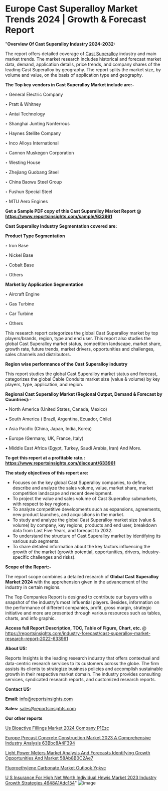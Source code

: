 # Europe Cast Superalloy Market Trends 2024 | Growth & Forecast Report

 "<strong>Overview Of Cast Superalloy Industry 2024-2032:</strong>

The report offers detailed coverage of <a href=https://www.reportsinsights.com/sample/633961>Cast Superalloy</a> industry and main market trends. The market research includes historical and forecast market data, demand, application details, price trends, and company shares of the leading Cast Superalloy by geography. The report splits the market size, by volume and value, on the basis of application type and geography.

<strong>The Top key vendors in Cast Superalloy Market include are:- </strong>

‣ General Electric Company

‣ Pratt & Whitney

‣ Antai Technology

‣ Shanghai Junting Nonferrous

‣ Haynes Stellite Company

‣ Inco Alloys International

‣ Cannon Muskegon Corporation

‣ Westing House

‣ Zhejiang Guobang Steel

‣ China Baowu Steel Group

‣ Fushun Special Steel

‣ MTU Aero Engines

<strong>Get a Sample PDF copy of this Cast Superalloy Market Report </strong><strong>@ <a href=https://www.reportsinsights.com/sample/633961 style=color:#0000ff;>https://www.reportsinsights.com/sample/633961</a> </strong>

<strong>Cast Superalloy Industry Segmentation covered are:</strong>

<strong>Product Type Segmentation</strong>

‣    Iron Base

‣ Nickel Base

‣ Cobalt Base

‣ Others

<strong>Market by Application Segmentation</strong>

‣   Aircraft Engine

‣ Gas Turbine

‣ Car Turbine

‣ Others

This research report categorizes the global Cast Superalloy market by top players/brands, region, type and end user. This report also studies the global Cast Superalloy market status, competition landscape, market share, growth rate, future trends, market drivers, opportunities and challenges, sales channels and distributors.

<strong>Region wise performance of the Cast Superalloy industry</strong><strong> </strong>

This report studies the global Cast Superalloy market status and forecast, categorizes the global Cable Conduits market size (value &amp; volume) by key players, type, application, and region. 

<strong>Regional Cast Superalloy Market (Regional Output, Demand &amp; Forecast by Countries):-</strong>

• North America (United States, Canada, Mexico)

• South America ( Brazil, Argentina, Ecuador, Chile)

• Asia Pacific (China, Japan, India, Korea)

• Europe (Germany, UK, France, Italy)

• Middle East Africa (Egypt, Turkey, Saudi Arabia, Iran) And More.

<strong>To get this report at a profitable rate.: <a href=https://www.reportsinsights.com/discount/633961 style=color:#0000ff;>https://www.reportsinsights.com/discount/633961</a></strong>

<strong>The study objectives of this report are:</strong>
<ul>
  <li>Focuses on the key global Cast Superalloy companies, to define, describe and analyze the sales volume, value, market share, market competition landscape and recent development.</li>
  <li>To project the value and sales volume of Cast Superalloy submarkets, with respect to key regions.</li>
  <li>To analyze competitive developments such as expansions, agreements, new product launches, and acquisitions in the market.</li>
  <li>To study and analyze the global Cast Superalloy market size (value &amp; volume) by company, key regions, products and end user, breakdown data from Last Five Years, and forecast to 2032.</li>
  <li>To understand the structure of Cast Superalloy market by identifying its various sub segments.</li>
  <li>To share detailed information about the key factors influencing the growth of the market (growth potential, opportunities, drivers, industry-specific challenges and risks).</li>
</ul>
<strong>Scope of the Report:-</strong><strong> </strong>

The report scope combines a detailed research of <strong>Global Cast Superalloy Market 2024 </strong>with the apprehension given in the advancement of the industry in certain regions.

The Top Companies Report is designed to contribute our buyers with a snapshot of the industry’s most influential players. Besides, information on the performance of different companies, profit, gross margin, strategic initiative and more are presented through various resources such as tables, charts, and info graphic.

<strong>Access full Report Description, TOC, Table of Figure, Chart, etc. </strong>@   <a href=https://reportsinsights.com/industry-forecast/cast-superalloy-market-research-report-2022-633961 style=color:#0000ff;>https://reportsinsights.com/industry-forecast/cast-superalloy-market-research-report-2022-633961</a>

<strong>About US:</strong>

Reports Insights is the leading research industry that offers contextual and data-centric research services to its customers across the globe. The firm assists its clients to strategize business policies and accomplish sustainable growth in their respective market domain. The industry provides consulting services, syndicated research reports, and customized research reports.

<strong>Contact US:</strong>

<p class=""""><b>Email:</b> <a href=mailto:info@reportsinsights.com>info@reportsinsights.com</a></p>
<p class=""""><b>Sales:</b> <a href=mailto:sales@reportsinsights.com>sales@reportsinsights.com</a></p>

<strong>Our other reports</strong>

<a href=https://www.linkedin.com/pulse/us-bioactive-fillings-market-2024-company-p1ezc/>Us Bioactive Fillings Market 2024 Company P1Ezc</a>

<a href=https://medium.com/@akitotamura255/europe-precast-concrete-construction-market-2023-a-comprehensive-industry-analysis-63bbc8a4f394>Europe Precast Concrete Construction Market 2023 A Comprehensive Industry Analysis 63Bbc8A4F394</a>

<a href=https://medium.com/@gavdeakash979/light-power-meters-market-analysis-and-forecasts-identifying-growth-opportunities-and-market-58ab8b0c2ae7>Light Power Meters Market Analysis And Forecasts Identifying Growth Opportunities And Market 58Ab8B0C2Ae7</a>

<a href=https://www.linkedin.com/pulse/fluoroethylene-carbonate-market-outlook-yqkvc/>Fluoroethylene Carbonate Market Outlook Yqkvc</a>

<a href=https://medium.com/@shreyaw909/u-s-insurance-for-high-net-worth-individual-hnwis-market-2023-industry-growth-strategies-4648a1adc154>U S Insurance For High Net Worth Individual Hnwis Market 2023 Industry Growth Strategies 4648A1Adc154</a>"
![image](https://github.com/daminid12/RImarketresearch/assets/158430485/7dc5743a-e6cf-41a6-920f-660768e6d8a7)
